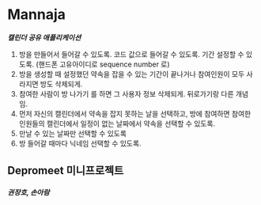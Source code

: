 # Mannaja
***캘린더 공유 애플리케이션***
1. 방을 만들어서 들어갈 수 있도록. 코드 값으로 들어갈 수 있도록. 기간 설정할 수 있도록. (핸드폰 고유아이디로 sequence number 로)
2. 방을 생성할 때 설정했던 약속을 잡을 수 있는 기간이 끝나거나 참여인원이 모두 사라지면 방도 삭제되게.
3. 참여한 사람이 방 나가기 를 하면 그 사용자 정보 삭제되게. 뒤로가기랑 다른 개념임.
4. 먼저 자신의 캘린더에서 약속을 잡지 못하는 날을 선택하고, 방에 참여하면 참여한 인원들의 캘린더에서 일정이 없는 날짜에서 약속을 선택할 수 있도록.
5. 만날 수 있는 날짜만 선택할 수 있도록
6. 방 들어갈 때마다 닉네임 선택할 수 있도록.
## Depromeet 미니프로젝트
##### 권장호, 손아람
